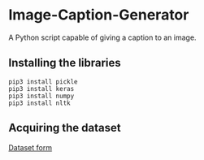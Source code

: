 # Image-Caption-Generator
A Python script capable of giving a caption to an image.

## Installing the libraries

```
pip3 install pickle
pip3 install keras
pip3 install numpy
pip3 install nltk
```
## Acquiring the dataset

[Dataset form](https://forms.illinois.edu/sec/1713398)
